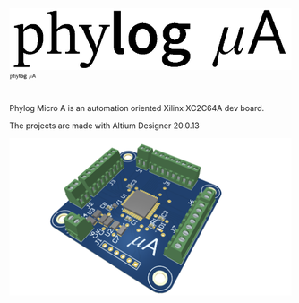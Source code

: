 ![alt text](https://github.com/ermannomillo/MicroA_Xilinx/blob/main/images/microAlogo.gif?raw=true)
<img src="https://github.com/ermannomillo/MicroA_Xilinx/blob/main/images/microAlogo.gif" width="48">
# 
Phylog Micro A is an automation oriented Xilinx XC2C64A dev board. 

The projects are made with Altium Designer 20.0.13

![alt text](https://github.com/ermannomillo/MicroA_Xilinx/blob/main/images/microA_trasparent.png?raw=true)


